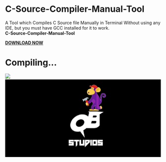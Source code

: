 
<head>
  <link href="https://cdn.jsdelivr.net/npm/bootstrap@5.0.2/dist/css/bootstrap.min.css" rel="stylesheet" integrity="sha384-EVSTQN3/azprG1Anm3QDgpJLIm9Nao0Yz1ztcQTwFspd3yD65VohhpuuCOmLASjC" crossorigin="anonymous">
</head>

# C-Source-Compiler-Manual-Tool
A Tool which Compiles C Source file Manually in Terminal Without using any IDE, but you must have GCC installed for it to work.
<br><b>C-Source-Compiler-Manual-Tool <a href="http://quantumbyteofficial.tech/QuantumSource/"><div class="btn btn-warning">DOWNLOAD NOW</div></a></b>
<h1>Compiling...</h1>
<img src="https://media.giphy.com/media/l41m3eyKELdZ7vEZ2/giphy.gif">
<img src="https://github.com/QuantumByteStudios/C-Source-Compiler-Manual-Tool/blob/main/repository-open-graph-template.png">
